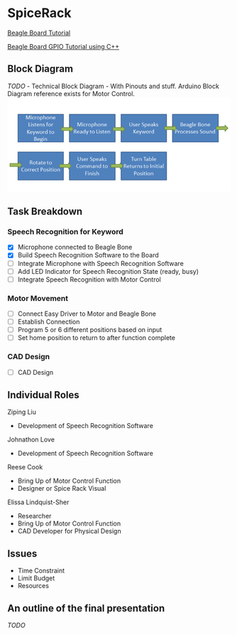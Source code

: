 # SpiceRack

[Beagle Board Tutorial](http://beagleboard.github.io/bone101/Support/bone101/)

[Beagle Board GPIO Tutorial using C++](http://exploringbeaglebone.com/chapter6/)

##	Block Diagram
*TODO* - Technical Block Diagram - With Pinouts and stuff. Arduino Block Diagram reference exists for Motor Control.
![PNG BLOCK DIAGRAM](https://github.com/TexasInstrumentsDIY/SpiceRack/blob/master/block.PNG)

##	Task Breakdown

### Speech Recognition for Keyword
- [x] Microphone connected to Beagle Bone
- [x] Build Speech Recognition Software to the Board
- [ ] Integrate Microphone with Speech Recognition Software
- [ ] Add LED Indicator for Speech Recognition State (ready, busy)
- [ ] Integrate Speech Recognition with Motor Control
### Motor Movement
- [ ] Connect Easy Driver to Motor and Beagle Bone
- [ ] Establish Connection
- [ ] Program 5 or 6 different positions based on input
- [ ] Set home position to return to after function complete
### CAD Design
- [ ] CAD Design

##	Individual Roles

Ziping Liu
- Development of Speech Recognition Software

Johnathon Love
- Development of Speech Recognition Software

Reese Cook
- Bring Up of Motor Control Function
- Designer or Spice Rack Visual 

Elissa Lindquist-Sher
- Researcher
- Bring Up of Motor Control Function
- CAD Developer for Physical Design


##	Issues
- Time Constraint
- Limit Budget
- Resources 

##	An outline of the final presentation
*TODO*


